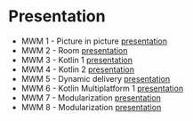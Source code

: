 # Presentation

* MWM 1 - Picture in picture [presentation](https://github.com/Mercandj/presentation/blob/master/mwm-1-picture-in-picture/PITCHME.md)
* MWM 2 - Room [presentation](https://github.com/Mercandj/presentation/blob/master/mwm-2-room/PITCHME.md)
* MWM 3 - Kotlin 1 [presentation](https://github.com/Mercandj/presentation/blob/master/mwm-3-kotlin-1/presentation/PITCHME.md)
* MWM 4 - Kotlin 2 [presentation](https://github.com/Mercandj/presentation/blob/master/mwm-4-kotlin-2/presentation/PITCHME.md)
* MWM 5 - Dynamic delivery [presentation](https://github.com/Mercandj/presentation/blob/master/mwm-5-dynamic-delivery/presentation/PITCHME.md)
* MWM 6 - Kotlin Multiplatform 1 [presentation](https://github.com/Mercandj/presentation/blob/master/mwm-6-kotlin-multiplatform-1/presentation/PITCHME.md)
* MWM 7 - Modularization [presentation](https://github.com/Mercandj/presentation/blob/master/mwm-7-modularization/PITCHME.md)
* MWM 8 - Modularization [presentation](https://github.com/Mercandj/presentation/blob/master/mwm-8-team-android-presentation/PITCHME.md)